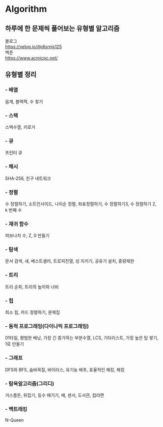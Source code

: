 # Algorithm

## 하루에 한 문제씩 풀어보는 유형별 알고리즘
블로그   
https://velog.io/@dlsrnjs125   
백준   
https://www.acmicpc.net/

## 유형별 정리
### - 배열
음계, 블랙잭, 수 찾기

### - 스택
스택수열, 키로거

### - 큐
프린터 큐

### - 해시
SHA-256, 친구 네트워크

### - 정렬
수 정렬하기, 소트인사이드, 나이순 정렬, 좌표정렬하기, 수 정렬하기3, 수 정렬하기 2, k 번째 수

### - 재귀 함수
피보나치 수, Z, 0 만들기

### - 탐색
문서 검색, 새, 베스트셀러, 트로피진열, 성 지키기, 공유기 설치, 중량제한

### - 트리
트리 순회, 트리의 높이와 너비

### - 힙
최소 힙, 카드 정렬하기, 문제집

### - 동적 프로그래밍(다이나믹 프로그래밍)
01타일, 평범한 배낭, 가장 긴 증가하는 부분수열, LCS, 기타리스트, 가장 높은 탑 쌓기, 1로 만들기

### - 그래프
DFS와 BFS, 숨바꼭질, 바이러스, 유기농 배추, 효율적인 해킹, 해킹

### - 탐욕알고리즘(그리디)
거스름돈, 뒤집기, 등수 매기기, 배, 센서, 도서관, 컵라면

### - 백트래킹
N-Queen